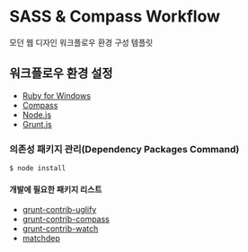 # SASS &amp; Compass Workflow
모던 웹 디자인 워크플로우 환경 구성 템플릿

## 워크플로우 환경 설정
- [Ruby for Windows](http://rubyinstaller.org/)
- [Compass](http://compass-style.org/install/)
- [Node.js](http://nodejs.org)
- [Grunt.js](http://gruntjs.com/getting-started)

### 의존성 패키지 관리(Dependency Packages Command)
```
$ node install
```

#### 개발에 필요한 패키지 리스트
- [grunt-contrib-uglify](https://github.com/gruntjs/grunt-contrib-uglify)
- [grunt-contrib-compass](https://github.com/gruntjs/grunt-contrib-compass)
- [grunt-contrib-watch](https://github.com/gruntjs/grunt-contrib-watch)
- [matchdep](https://github.com/tkellen/node-matchdep)
